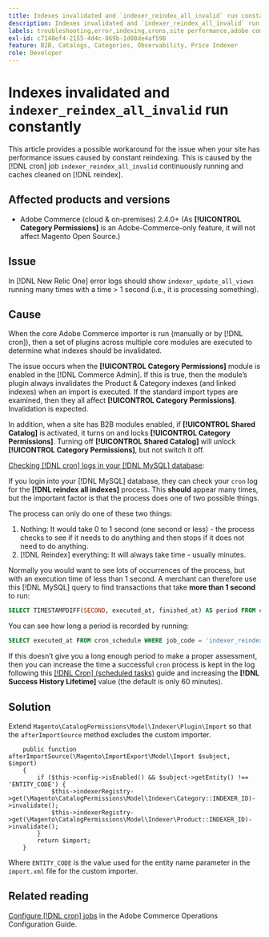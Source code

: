 ```yaml
---
title: Indexes invalidated and `indexer_reindex_all_invalid` run constantly
description: Indexes invalidated and `indexer_reindex_all_invalid` run constantly
labels: troubleshooting,error,indexing,crons,site performance,adobe commerce,magento,cron,indexer_reindex_all_invalid,SQL,MySQL,reindex
exl-id: c7148ef4-2155-4d4c-869b-1d08de4af598
feature: B2B, Catalogs, Categories, Observability, Price Indexer
role: Developer
---
```

# Indexes invalidated and `indexer_reindex_all_invalid` run constantly

This article provides a possible workaround for the issue when your site has performance issues caused by constant reindexing. This is caused by the [!DNL cron] job `indexer_reindex_all_invalid` continuously running and caches cleaned on [!DNL reindex].

## Affected products and versions

* Adobe Commerce (cloud & on-premises) 2.4.0+ (As **[!UICONTROL Category Permissions]** is an Adobe-Commerce-only feature, it will not affect Magento Open Source.)

## Issue

In [!DNL New Relic One] error logs should show `indexer_update_all_views` running many times with a time > 1 second (i.e., it is processing something).

## Cause

When the core Adobe Commerce importer is run (manually or by [!DNL cron]), then a set of plugins across multiple core modules are executed to determine what indexes should be invalidated.

The issue occurs when the **[!UICONTROL Category Permissions]** module is enabled in the [!DNL Commerce Admin]. If this is true, then the module’s plugin always invalidates the Product & Category indexes (and linked indexes) when an import is executed. If the standard import types are examined, then they all affect **[!UICONTROL Category Permissions]**. Invalidation is expected.

In addition, when a site has B2B modules enabled, if **[!UICONTROL Shared Catalog]** is activated, it turns on and locks **[!UICONTROL Category Permissions]**. Turning off **[!UICONTROL Shared Catalog]** will unlock **[!UICONTROL Category Permissions]**, but not switch it off.

<u>Checking [!DNL cron] logs in your [!DNL MySQL] database</u>:

If you login into your [!DNL MySQL] database, they can check your `cron` log for the **[!DNL reindex all indexes]** process.
This **should** appear many times, but the important factor is that the process does one of two possible things.

The process can only do one of these two things:

1. Nothing: It would take 0 to 1 second (one second or less) - the process checks to see if it needs to do anything and then stops if it does not need to do anything.
1. [!DNL Reindex] everything: It will always take time - usually minutes.

Normally you would want to see lots of occurrences of the process, but with an execution time of less than 1 second.
A merchant can therefore use this [!DNL MySQL] query to find transactions that take **more than 1 second** to run:

```sql
SELECT TIMESTAMPDIFF(SECOND, executed_at, finished_at) AS period FROM cron_schedule WHERE job_code = 'indexer_reindex_all_invalid' HAVING period > 1
```

You can see how long a period is recorded by running:

```sql
SELECT executed_at FROM cron_schedule WHERE job_code = 'indexer_reindex_all_invalid' AND executed_at IS NOT NULL ORDER BY executed_at ASC LIMIT 1;
```

If this doesn’t give you a long enough period to make a proper assessment, then you can increase the time a successful `cron` process is kept in the log following this [[!DNL Cron] (scheduled tasks)](https://experienceleague.adobe.com/docs/commerce-admin/systems/tools/cron.html) guide and increasing the **[!DNL Success History Lifetime]** value (the default is only 60 minutes).


## Solution

Extend `Magento\CatalogPermissions\Model\Indexer\Plugin\Import` so that the `afterImportSource` method excludes the custom importer.

```
    public function afterImportSource(\Magento\ImportExport\Model\Import $subject, $import)
    {
        if ($this->config->isEnabled() && $subject->getEntity() !== 'ENTITY_CODE') {
            $this->indexerRegistry->get(\Magento\CatalogPermissions\Model\Indexer\Category::INDEXER_ID)->invalidate();
            $this->indexerRegistry->get(\Magento\CatalogPermissions\Model\Indexer\Product::INDEXER_ID)->invalidate();
        }
        return $import;
    }
```

Where `ENTITY_CODE` is the value used for the entity name parameter in the `import.xml` file for the custom importer.

## Related reading

[Configure [!DNL cron] jobs](https://experienceleague.adobe.com/docs/commerce-operations/configuration-guide/cli/configure-cron-jobs.html) in the Adobe Commerce Operations Configuration Guide.
